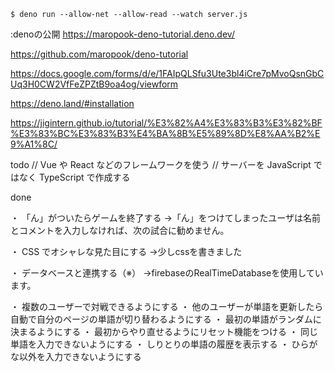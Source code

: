 ```shell
$ deno run --allow-net --allow-read --watch server.js
```

:denoの公開
https://maropook-deno-tutorial.deno.dev/


https://github.com/maropook/deno-tutorial

https://docs.google.com/forms/d/e/1FAIpQLSfu3Ute3bl4iCre7pMvoQsnGbCUq3H0CW2VfFeZPZtB9oa4og/viewform

https://deno.land/#installation

https://jigintern.github.io/tutorial/%E3%82%A4%E3%83%B3%E3%82%BF%E3%83%BC%E3%83%B3%E4%BA%8B%E5%89%8D%E8%AA%B2%E9%A1%8C/


todo
// Vue や React などのフレームワークを使う
// サーバーを JavaScript ではなく TypeScript で作成する

done


・ 「ん」がついたらゲームを終了する
  →「ん」をつけてしまったユーザは名前とコメントを入力しなければ、次の試合に勧めません。

・ CSS でオシャレな見た目にする
  →少しcssを書きました

・ データベースと連携する（※）
  →firebaseのRealTimeDatabaseを使用しています。

・ 複数のユーザーで対戦できるようにする
・ 他のユーザーが単語を更新したら自動で自分のページの単語が切り替わるようにする
・ 最初の単語がランダムに決まるようにする
・ 最初からやり直せるようにリセット機能をつける
・ 同じ単語を入力できないようにする
・ しりとりの単語の履歴を表示する
・ ひらがな以外を入力できないようにする
